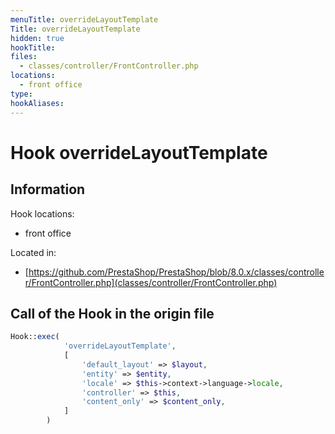 ```yaml
---
menuTitle: overrideLayoutTemplate
Title: overrideLayoutTemplate
hidden: true
hookTitle: 
files:
  - classes/controller/FrontController.php
locations:
  - front office
type: 
hookAliases:
---
```


# Hook overrideLayoutTemplate

## Information

Hook locations: 
  - front office

Located in: 
  - [https://github.com/PrestaShop/PrestaShop/blob/8.0.x/classes/controller/FrontController.php](classes/controller/FrontController.php)

## Call of the Hook in the origin file

```php
Hook::exec(
            'overrideLayoutTemplate',
            [
                'default_layout' => $layout,
                'entity' => $entity,
                'locale' => $this->context->language->locale,
                'controller' => $this,
                'content_only' => $content_only,
            ]
        )
```